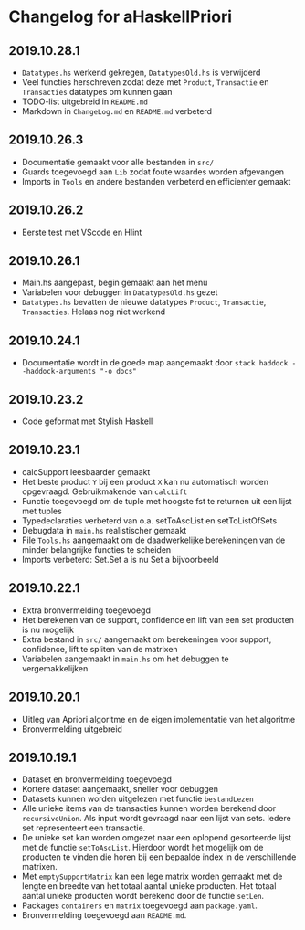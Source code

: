 # Changelog for aHaskellPriori

## 2019.10.28.1

- `Datatypes.hs` werkend gekregen, `DatatypesOld.hs` is verwijderd
- Veel functies herschreven zodat deze met `Product`, `Transactie` en `Transacties` datatypes om kunnen gaan
- TODO-list uitgebreid in `README.md`
- Markdown in `ChangeLog.md` en `README.md` verbeterd

## 2019.10.26.3

- Documentatie gemaakt voor alle bestanden in `src/`
- Guards toegevoegd aan `Lib` zodat foute waardes worden afgevangen
- Imports in `Tools` en andere bestanden verbeterd en efficienter gemaakt

## 2019.10.26.2

- Eerste test met VScode en Hlint

## 2019.10.26.1

- Main.hs aangepast, begin gemaakt aan het menu
- Variabelen voor debuggen in `DatatypesOld.hs` gezet
- `Datatypes.hs` bevatten de nieuwe datatypes `Product`, `Transactie`, `Transacties`. Helaas nog niet werkend

## 2019.10.24.1

- Documentatie wordt in de goede map aangemaakt door `stack haddock --haddock-arguments "-o docs"`

## 2019.10.23.2

- Code geformat met Stylish Haskell

## 2019.10.23.1

- calcSupport leesbaarder gemaakt
- Het beste product `Y` bij een product `X` kan nu automatisch worden opgevraagd. Gebruikmakende van `calcLift`
- Functie toegevoegd om de tuple met hoogste fst te returnen uit een lijst met tuples
- Typedeclaraties verbeterd van o.a. setToAscList en setToListOfSets
- Debugdata in `main.hs` realistischer gemaakt
- File `Tools.hs` aangemaakt om de daadwerkelijke berekeningen van de minder belangrijke functies te scheiden
- Imports verbeterd: Set.Set a is nu Set a bijvoorbeeld 

## 2019.10.22.1

- Extra bronvermelding toegevoegd
- Het berekenen van de support, confidence en lift van een set producten is nu mogelijk
- Extra bestand in `src/` aangemaakt om berekeningen voor support, confidence, lift te spliten van de matrixen
- Variabelen aangemaakt in `main.hs` om het debuggen te vergemakkelijken

## 2019.10.20.1

- Uitleg van Apriori algoritme en de eigen implementatie van het algoritme
- Bronvermelding uitgebreid

## 2019.10.19.1

- Dataset en bronvermelding toegevoegd
- Kortere dataset aangemaakt, sneller voor debuggen
- Datasets kunnen worden uitgelezen met functie `bestandLezen`
- Alle unieke items van de transacties kunnen worden berekend door `recursiveUnion`.
Als input wordt gevraagd naar een lijst van sets. Iedere set representeert een transactie.
- De unieke set kan worden omgezet naar een oplopend gesorteerde lijst met de functie `setToAscList`.
Hierdoor wordt het mogelijk om de producten te vinden die horen bij een bepaalde index in de
verschillende matrixen.
- Met `emptySupportMatrix` kan een lege matrix worden gemaakt met de lengte en breedte van het totaal
aantal unieke producten. Het totaal aantal unieke producten wordt berekend door de functie `setLen`.
- Packages `containers` en `matrix` toegevoegd aan `package.yaml`.
- Bronvermelding toegevoegd aan `README.md`.